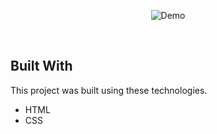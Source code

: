 <p align="center">
  <img src="https://media.discordapp.net/attachments/950419021893865522/1306888522900439113/1.png?ex=67384e48&is=6736fcc8&hm=55baa669f939a8a99adf2175f2926e6fc5abb2fe9ca913e588215481191d5be1&=&format=webp&quality=lossless&width=732&height=379" alt="Demo">
</p>

<br/>

## Built With

This project was built using these technologies.

- HTML
- CSS
